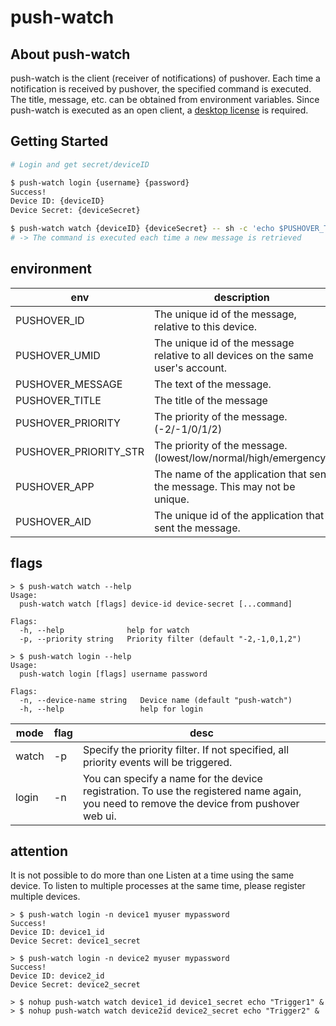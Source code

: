 # push-watch

## About push-watch

push-watch is the client (receiver of notifications) of pushover.
Each time a notification is received by pushover, the specified command is executed. The title, message, etc. can be obtained from environment variables.
Since push-watch is executed as an open client, a [desktop license](https://pushover.net/clients/desktop) is required.

## Getting Started

```bash
# Login and get secret/deviceID

$ push-watch login {username} {password}
Success!
Device ID: {deviceID}
Device Secret: {deviceSecret}

$ push-watch watch {deviceID} {deviceSecret} -- sh -c 'echo $PUSHOVER_TITLE\\n$PUSHOVER_MESSAGE'
# -> The command is executed each time a new message is retrieved
```

## environment

| env                   | description                                                                      |
| --------------------- | -------------------------------------------------------------------------------- |
| PUSHOVER_ID           | The unique id of the message, relative to this device.                           |
| PUSHOVER_UMID         | The unique id of the message relative to all devices on the same user's account. |
| PUSHOVER_MESSAGE      | The text of the message.                                                         |
| PUSHOVER_TITLE        | The title of the message                                                         |
| PUSHOVER_PRIORITY     | The priority of the message.(-2/-1/0/1/2)                                        |
| PUSHOVER_PRIORITY_STR | The priority of the message. (lowest/low/normal/high/emergency)                  |
| PUSHOVER_APP          | The name of the application that sent the message. This may not be unique.       |
| PUSHOVER_AID          | The unique id of the application that sent the message.                          |

## flags

```
> $ push-watch watch --help
Usage:
  push-watch watch [flags] device-id device-secret [...command]

Flags:
  -h, --help              help for watch
  -p, --priority string   Priority filter (default "-2,-1,0,1,2")

> $ push-watch login --help
Usage:
  push-watch login [flags] username password

Flags:
  -n, --device-name string   Device name (default "push-watch")
  -h, --help                 help for login
```

| mode  | flag | desc                                                                                                                                      |
| ----- | ---- | ----------------------------------------------------------------------------------------------------------------------------------------- |
| watch | -p   | Specify the priority filter. If not specified, all priority events will be triggered.                                                     |
| login | -n   | You can specify a name for the device registration. To use the registered name again, you need to remove the device from pushover web ui. |

## attention

It is not possible to do more than one Listen at a time using the same device.
To listen to multiple processes at the same time, please register multiple devices.

```
> $ push-watch login -n device1 myuser mypassword
Success!
Device ID: device1_id
Device Secret: device1_secret

> $ push-watch login -n device2 myuser mypassword
Success!
Device ID: device2_id
Device Secret: device2_secret

> $ nohup push-watch watch device1_id device1_secret echo "Trigger1" &
> $ nohup push-watch watch device2id device2_secret echo "Trigger2" &
```
